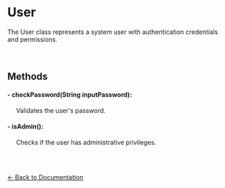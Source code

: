 # User

The User class represents a system user with authentication credentials and permissions.  
<br><br>

## Methods

#### - checkPassword(String inputPassword):

&nbsp;&nbsp;&nbsp;&nbsp;
Validates the user's password.

#### - isAdmin():

&nbsp;&nbsp;&nbsp;&nbsp;
Checks if the user has administrative privileges.

<br><br>

[← Back to Documentation](documentation.md)
